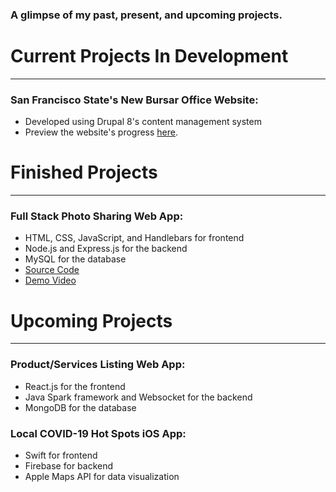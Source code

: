 ### A glimpse of my past, present, and upcoming projects.

# Current Projects In Development
_________________________________
### **San Francisco State's New Bursar Office Website:**
- Developed using Drupal 8's content management system
- Preview the website's progress [here](https://dev-sfsu-bursar.pantheonsite.io).

# Finished Projects
___________________
### **Full Stack Photo Sharing Web App:** 
- HTML, CSS, JavaScript, and Handlebars for frontend
- Node.js and Express.js for the backend
- MySQL for the database
- [Source Code](https://github.com/tnguyen372/Photo-Sharing-Website)
- [Demo Video](https://www.youtube.com/watch?v=Yx6SXT3NKZw)

# Upcoming Projects
___________________
### **Product/Services Listing Web App:**
- React.js for the frontend
- Java Spark framework and Websocket for the backend
- MongoDB for the database

### **Local COVID-19 Hot Spots iOS App:**
- Swift for frontend
- Firebase for backend
- Apple Maps API for data visualization
